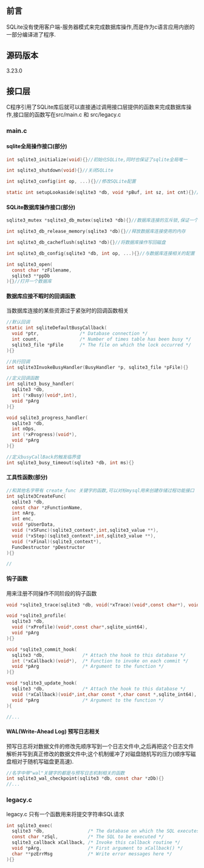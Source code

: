 ## 前言
SQLite没有使用客户端-服务器模式来完成数据库操作,而是作为c语言应用内嵌的一部分编译进了程序.

## 源码版本
3.23.0

## 接口层
C程序引用了SQLite库后就可以直接通过调用接口层提供的函数来完成数据库操作,接口层的函数写在src/main.c 和 src/legacy.c

### main.c

#### sqlite全局操作接口(部分)
```c
int sqlite3_initialize(void){}//初始化SQLite,同时也保证了sqlite全局唯一

int sqlite3_shutdown(void){}//关闭SQLite

int sqlite3_config(int op, ...){}//修改SQLite配置

static int setupLookaside(sqlite3 *db, void *pBuf, int sz, int cnt){}//查寻缓存的初始化
```

#### SQLite数据库操作接口(部分)
```c
sqlite3_mutex *sqlite3_db_mutex(sqlite3 *db){}//数据库连接的互斥锁,保证一个数据库连接只被一个地方操作?

int sqlite3_db_release_memory(sqlite3 *db){}//释放数据库连接使用的内存

int sqlite3_db_cacheflush(sqlite3 *db){}//将数据库操作写回磁盘

int sqlite3_db_config(sqlite3 *db, int op, ...){}//与数据库连接相关的配置

int sqlite3_open(
  const char *zFilename, 
  sqlite3 **ppDb 
){}//打开一个数据库


```

#### 数据库应接不暇时的回调函数
当数据库连接的某些资源过于紧张时的回调函数相关
```c
//默认回调
static int sqliteDefaultBusyCallback(
  void *ptr,               /* Database connection */
  int count,               /* Number of times table has been busy */
  sqlite3_file *pFile      /* The file on which the lock occurred */
){}

//执行回调
int sqlite3InvokeBusyHandler(BusyHandler *p, sqlite3_file *pFile){}

//定义回调函数
int sqlite3_busy_handler(
  sqlite3 *db,
  int (*xBusy)(void*,int),
  void *pArg
){}

void sqlite3_progress_handler(
  sqlite3 *db, 
  int nOps,
  int (*xProgress)(void*), 
  void *pArg
){}

//定义busyCallBack的触发临界值
int sqlite3_busy_timeout(sqlite3 *db, int ms){}
```

#### 工具性函数(部分)
```c
//和其他名字带有 create_func 关键字的函数,可以对标mysql用来创建存储过程功能接口
int sqlite3CreateFunc(
  sqlite3 *db,
  const char *zFunctionName,
  int nArg,
  int enc,
  void *pUserData,
  void (*xSFunc)(sqlite3_context*,int,sqlite3_value **),
  void (*xStep)(sqlite3_context*,int,sqlite3_value **),
  void (*xFinal)(sqlite3_context*),
  FuncDestructor *pDestructor
){}

//

```


#### 钩子函数
用来注册不同操作不同阶段的钩子函数
```c
void *sqlite3_trace(sqlite3 *db, void(*xTrace)(void*,const char*), void *pArg){}

void *sqlite3_profile(
  sqlite3 *db,
  void (*xProfile)(void*,const char*,sqlite_uint64),
  void *pArg
){}

void *sqlite3_commit_hook(
  sqlite3 *db,              /* Attach the hook to this database */
  int (*xCallback)(void*),  /* Function to invoke on each commit */
  void *pArg                /* Argument to the function */
){}

void *sqlite3_update_hook(
  sqlite3 *db,              /* Attach the hook to this database */
  void (*xCallback)(void*,int,char const *,char const *,sqlite_int64),
  void *pArg                /* Argument to the function */
){

//...
```

#### WAL(Write-Ahead Log) 预写日志相关
预写日志将对数据文件的修改先顺序写到一个日志文件中,之后再把这个日志文件解析并写到真正修改的数据文件中;这个机制缓冲了对磁盘随机写的压力(顺序写磁盘相对于随机写磁盘更高速).
```c
//名字中带"wal"关键字的都是与预写日志机制相关的函数
int sqlite3_wal_checkpoint(sqlite3 *db, const char *zDb){}
//...
```


### legacy.c
legacy.c 只有一个函数用来将提交字符串SQL请求
```c
int sqlite3_exec(
  sqlite3 *db,                /* The database on which the SQL executes */
  const char *zSql,           /* The SQL to be executed */
  sqlite3_callback xCallback, /* Invoke this callback routine */
  void *pArg,                 /* First argument to xCallback() */
  char **pzErrMsg             /* Write error messages here */
){}
```
#### 